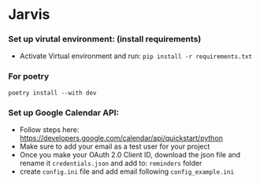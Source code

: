 # Jarvis

### Set up virutal environment: (install requirements)
- Activate Virtual environment and run:
    `pip install -r requirements.txt`

### For poetry
`poetry install --with dev`

### Set up Google Calendar API:
- Follow steps here:
    https://developers.google.com/calendar/api/quickstart/python
- Make sure to add your email as a test user for your project
- Once you make your OAuth 2.0 Client ID, download the json file and rename it `credentials.json` and add to: `reminders` folder
- create `config.ini` file and add email following `config_example.ini`